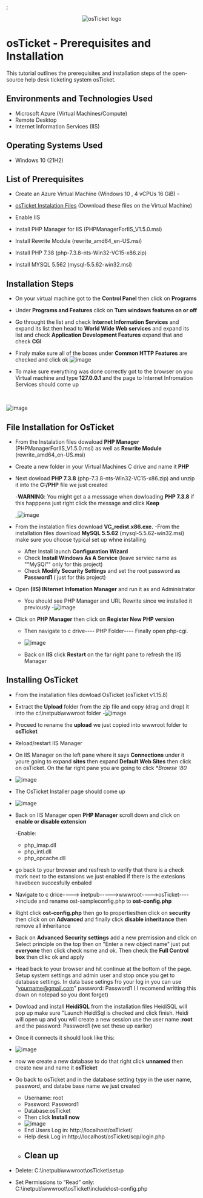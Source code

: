 ;<p align="center">
<img src="https://i.imgur.com/Clzj7Xs.png" alt="osTicket logo"/>
</p>

<h1>osTicket - Prerequisites and Installation</h1>
This tutorial outlines the prerequisites and installation steps of the open-source help desk ticketing system osTicket.<br />



<h2>Environments and Technologies Used</h2>

- Microsoft Azure (Virtual Machines/Compute)
- Remote Desktop
- Internet Information Services (IIS)

<h2>Operating Systems Used </h2>

- Windows 10</b> (21H2)

<h2>List of Prerequisites</h2>

- Create an Azure Virtual Machine (Windows 10 , 4 vCPUs 16 GiB)
-<li><a href= "https://drive.google.com/drive/u/0/folders/1APMfNyfNzcxZC6EzdaNfdZsUwxWYChf6">osTicket Instalation Files</a> (Download these files on the Virtual Machine)
  
- Enable IIS 
- Install PHP Manager for IIS (PHPManagerForIIS_V1.5.0.msi)
- Install Rewrite Module (rewrite_amd64_en-US.msi)
- Install PHP 7.38 (php-7.3.8-nts-Win32-VC15-x86.zip)
- Install MYSQL 5.562 (mysql-5.5.62-win32.msi)
 

<h2>Installation Steps</h2>

- On your virtual machine got to the **Control Panel** then click on **Programs**
- Under **Programs and Features** click on **Turn windows features on or off**
- Go throught the list and check **Internet Information Services** and expand its list then head to **World Wide Web services** and expand its list and check **Application Development Features** expand that and check **CGI**
- Finaly make sure all of the boxes under **Common HTTP Features** are checked and click ok 
  ![image](https://github.com/Andrea-Decasenave/osticket-prereqs/assets/150068516/b951a5cc-cb35-4202-8381-156a9b803aa3)

- To make sure everything was done correctly got to the browser on you Virtual machine and type **127.0.0.1** and the page to Internet Infromation Services should come up 
</p>
<br />


<p>
  
  ![image](https://github.com/Andrea-Decasenave/osticket-prereqs/assets/150068516/8d00c9bd-60e7-45d6-9f3f-da41a015620e)

</p>
<p>
<h2>File Installation for OsTicket</h2>
  

- From the Instalation files dowaload **PHP Manager** (PHPManagerForIIS_V1.5.0.msi) as well as **Rewrite Module** (rewrite_amd64_en-US.msi)
- Create a new folder in your Virtual Machines C drive and name it **PHP**
- Next dowload **PHP 7.3.8** (php-7.3.8-nts-Win32-VC15-x86.zip) and unzip it into the **C:/PHP** file we just created

    -**WARNING**: You might get a a messsage when dowloading **PHP 7.3.8** if this happpens just right click the message and click **Keep**

  _![image](https://github.com/Andrea-Decasenave/osticket-prereqs/assets/150068516/aa38ec3d-0d64-435a-b1a0-238c3fa36213)

- From the instalation files download **VC_redist.x86.exe.** 
-From the installation files  download **MySQL 5.5.62** (mysql-5.5.62-win32.msi) make sure you choose typical set up whne installing
  - After Install launch **Configuration Wizard**
  - Check **Install Windows As A Service** (leave serviec name as ""MySQl"" only for this project)
  - Check **Modify Security Settings** and set the root password as **Password1** ( just for this project)

- Open **(IIS) INternet Infomation Manager** and run it as and Administrator
  - You should see PHP Manager and URL Rewrite since we installed it previously
  -![image](https://github.com/Andrea-Decasenave/osticket-prereqs/assets/150068516/e3de2411-5014-462a-88ef-3b7678607057)
- Click on **PHP Manager** then click on **Register New PHP version**
    - Then navigate to c drive---- PHP Folder---- Finally open php-cgi.
    - ![image](https://github.com/Andrea-Decasenave/osticket-prereqs/assets/150068516/073352b9-9742-42cb-be66-0c3fa033392e)

  - Back on **IIS** click **Restart** on the far right pane to refresh the IIS Manager

<h2>Installing OsTicket</h2>

- From the installation files dowload OsTicket (osTicket v1.15.8)
- Extract the **Upload** folder from the zip file and copy (drag and drop) it into the c:\inetpub\wwwroot folder
  -![image](https://github.com/Andrea-Decasenave/osticket-prereqs/assets/150068516/42048aad-e7f4-4812-ae23-c77e28921fea)

- Proceed to rename the **upload** we just copied into wwwroot folder to **osTicket**
- Reload/restart IIS Manager
- On IIS Manager on the left pane where it says **Connections** under it youre going to expand **sites** then expand **Default Web Sites**  then click on osTicket. On the far right pane you are going to click **Browse *:80**
- ![image](https://github.com/Andrea-Decasenave/osticket-prereqs/assets/150068516/f0c60d80-72bf-4062-89f0-9746b5a1de6c)

- The OsTicket Installer page should come up
- ![image](https://github.com/Andrea-Decasenave/osticket-prereqs/assets/150068516/8f4d8ece-5dc6-443e-b668-116805182e7f)
- Back on IIS Manager open **PHP Manager** scroll down and click on **enable or disable extension**

  -Enable:  
  - php_imap.dll
  -  php_intl.dll
  -   php_opcache.dll
- go back to your browser and resfresh to verify that there is a check mark next to the extansions we just enabled if there is the extesions havebeen succesfully enbaled
- Navigate to c drice----> inetpub----->wwwroot---->osTicket---->include and rename ost-sampleconfig.php to **ost-config.php**
- Right click **ost-config.php** then go to propertiesthen click on **security** then click on on **Advanced** and finally click **disable inheritance** then remove all inheritance 
- Back on **Advanced Security settings** add a new premission and click on Select principle on the top then on "Enter a new object name" just put **everyone** then click check nsme and ok. Then check the **Full Control box** then clikc ok and apply
- Head back to your browser and hit continue at the bottom of the page. Setup system settings and admin user and stop once you get to database settings. In data base setings fro your log in you can use "yourname@gmail.com" password: Password1 ( I recomend writting this down on notepad so you dont forget)
- Dowload  and install **HeidiSQL** from the installation files HeidiSQL will pop up make sure "Launch HeidiSql is checked and click finish. Heidi will open up and you will create a new session use the user name :**root**  and the password: Password1 (we set these up earlier)
- Once it connects it should look like this:
- ![image](https://github.com/Andrea-Decasenave/osticket-prereqs/assets/150068516/152b1f80-e97b-4246-a16a-fdeb3e6986fb)
- now we create a new database to do that right click **unnamed** then create new  and name it **osTicket**
- Go back to osTicket and in the database setting typy in the user name, password, and databe base name we just created
  - Username: root
  - Password: Password1
  - Database:osTicket
  - Then click **Install now**
  - ![image](https://github.com/Andrea-Decasenave/osticket-prereqs/assets/150068516/ad99bf6b-1d9c-4a86-a68b-27a9e7707e30)
  - End Users Log in: http://localhost/osTicket/
  - Help  desk Log in:http://localhost/osTicket/scp/login.php
  - <h2>Clean up</h2>
- Delete: C:\inetpub\wwwroot\osTicket\setup
- Set Permissions to “Read” only: C:\inetpub\wwwroot\osTicket\include\ost-config.php

   


  

</p>
<p>

<br />

